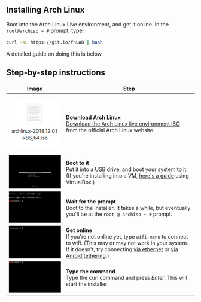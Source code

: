 ## Installing Arch Linux

Boot into the Arch Linux Live environment, and get it online. In the `root@archiso ~ #` prompt, type:

```sh
curl -sL https://git.io/fhLAB | bash
```

A detailed guide on doing this is below.

## Step-by-step instructions

| Image                                                                                                     | Step                                                                                                                                                                                                                                                       |
| --------------------------------------------------------------------------------------------------------- | ---------------------------------------------------------------------------------------------------------------------------------------------------------------------------------------------------------------------------------------------------------- |
| <p align='center'><img width='143' height='127' src='./images/arch-iso.png'></p>                          | **Download Arch Linux** <br> [Download the Arch Linux live environment ISO][download] from the official Arch Linux website.                                                                                                                                |
| <a href='./images/ai-systemd-boot.gif'><img width='420' src='./images/ai-systemd-boot.gif'></a>           | **Boot to it** <br> [Put it into a USB drive][usb], and boot your system to it. (If you're installing into a VM, [here's a guide](./creating_virtualbox_vm.md) using VirtualBox.)                                                                          |
| <a href='./images/virtualbox-08-prompt.gif'><img width='420' src='./images/virtualbox-08-prompt.gif'></a> | **Wait for the prompt** <br> Boot to the installer. It takes a while, but eventually you'll be at the `root @ archiso ~ #` prompt.                                                                                                                         |
| <a href='./images/wifi-menu.gif'><img width='420' src='./images/wifi-menu.gif'></a>                       | **Get online** <br> If you're not online yet, type `wifi-menu` to connect to wifi. (This may or may not work in your system. If it doesn't, try connecting [via ethernet](./connect_via_ethernet.md) or [via Anroid tethering](./connect_via_android.md).) |
| <a href='./images/ai-01-curl-bash.gif'><img width='420' src='./images/ai-01-curl-bash.gif'></a>           | **Type the command** <br> Type the curl command and press _Enter_. This will start the installer.                                                                                                                                                          |

[download]: https://www.archlinux.org/download/
[usb]: https://wiki.archlinux.org/index.php/USB_flash_installation_media
